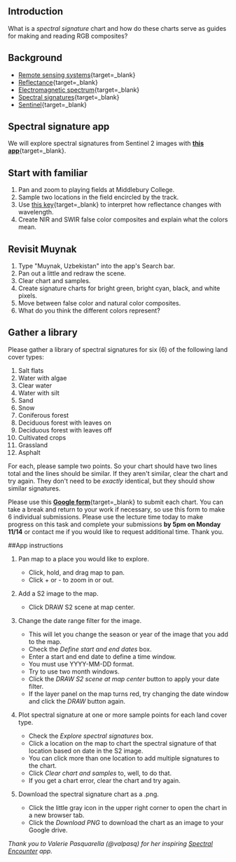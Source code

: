 ## Introduction  

What is a _spectral signature_ chart and how do these charts serve as guides for making and reading RGB composites?    

## Background    

- [Remote sensing systems](../concepts/remote_sensing_systems.md){target=_blank}    
- [Reflectance](../concepts/reflectance.md){target=_blank}     
- [Electromagnetic spectrum](../concepts/electromagnetic_spectrum.md){target=_blank}  
- [Spectral signatures](../concepts/spectral_signature.md){target=_blank}
- [Sentinel](../concepts/sentinel.md){target=_blank}

## Spectral signature app       

We will explore spectral signatures from Sentinel 2 images with [**this app**](https://jhowarth.users.earthengine.app/view/spectral-signatures){target=_blank}.      

## Start with familiar    

1. Pan and zoom to playing fields at Middlebury College.
2. Sample two locations in the field encircled by the track.  
3. Use [this key](https://developers.google.com/earth-engine/datasets/catalog/COPERNICUS_S2_SR_HARMONIZED){target=_blank} to interpret how reflectance changes with wavelength.  
4. Create NIR and SWIR  false color composites and explain what the colors mean.  

## Revisit Muynak  

1. Type "Muynak, Uzbekistan" into the app's Search bar.
2. Pan out a little and redraw the scene.
3. Clear chart and samples.
4. Create signature charts for bright green, bright cyan, black, and white pixels.
5. Move between false color and natural color composites.
6. What do you think the different colors represent?  

## Gather a library         

Please gather a library of spectral signatures for six (6) of the following land cover types:  

1. Salt flats
2. Water with algae  
3. Clear water
4. Water with silt  
5. Sand  
6. Snow  
7. Coniferous forest  
8. Deciduous forest with leaves on
9. Deciduous forest with leaves off  
10. Cultivated crops   
11. Grassland  
12. Asphalt

For each, please sample two points. So your chart should have two lines total and the lines should be similar. If they aren't similar, clear the chart and try again. They don't need to be _exactly_ identical, but they should show similar signatures.

Please use this [**Google form**](https://forms.gle/fvD4W9UM2x55MQjV9){target=_blank} to submit each chart. You can take a break and return to your work if necessary, so use this form to make 6 individual submissions. Please use the lecture time today to make progress on this task and complete your submissions **by 5pm on Monday 11/14** or contact me if you would like to request additional time. Thank you.

##App instructions      

1. Pan map to a place you would like to explore.  

    - Click, hold, and drag map to pan.  
    - Click + or - to zoom in or out.  

2. Add a S2 image to the map.

    - Click DRAW S2 scene at map center.  

3. Change the date range filter for the image.  

    - This will let you change the season or year of the image that you add to the map.  
    - Check the _Define start and end dates_ box.  
    - Enter a start and end date to define a time window.   
    - You must use YYYY-MM-DD format.
    - Try to use two month windows.  
    - Click the _DRAW S2 scene at map center_ button to apply your date filter.
    - If the layer panel on the map turns red, try changing the date window and click the _DRAW_ button again.  

4. Plot spectral signature at one or more sample points for each land cover type.  

    - Check the _Explore spectral signatures_ box.  
    - Click a location on the map to chart the spectral signature of that location based on date in the S2 image.  
    - You can click more than one location to add multiple signatures to the chart.  
    - Click _Clear chart and samples_ to, well, to do that.  
    - If you get a chart error, clear the chart and try again.  

5. Download the spectral signature chart as a .png.        

    - Click the little gray icon in the upper right corner to open the chart in a new browser tab.  
    - Click the _Download PNG_ to download the chart as an image to your Google drive.  

_Thank you to Valerie Pasquarella (@valpasq) for her inspiring [Spectral Encounter](https://medium.com/geospatial-processing-at-scale/exploring-optical-imagery-a-spectral-encounter-996cd3f0b591) app._  
